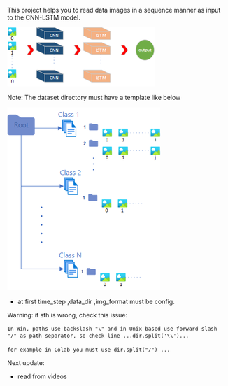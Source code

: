 
This project helps you to read data images in a sequence manner as input to the CNN-LSTM model.

![alt text](https://github.com/sadjadasadi/image-sequence-data_loader/blob/main/2.png)


Note:
The dataset directory must have a template like below

![alt text](https://github.com/sadjadasadi/image-sequence-data_loader/blob/main/3.png)

+ at first time_step ,data_dir ,img_format must be config. 

Warning: if sth is wrong, check this issue: 

    In Win, paths use backslash "\" and in Unix based use forward slash "/" as path separator, so check line ...dir.split('\\')...  
    
    for example in Colab you must use dir.split("/") ...


Next update:
+ read from videos



